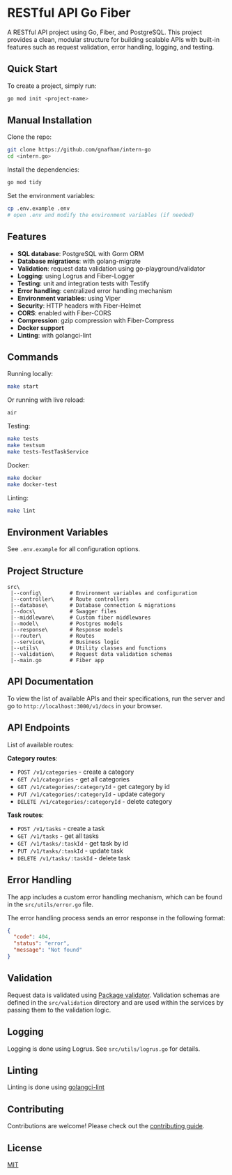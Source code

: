 # RESTful API Go Fiber

A RESTful API project using Go, Fiber, and PostgreSQL. This project provides a clean, modular structure for building scalable APIs with built-in features such as request validation, error handling, logging, and testing.

## Quick Start

To create a project, simply run:

```bash
go mod init <project-name>
```

## Manual Installation

Clone the repo:

```bash
git clone https://github.com/gnafhan/intern-go
cd <intern.go>
```

Install the dependencies:

```bash
go mod tidy
```

Set the environment variables:

```bash
cp .env.example .env
# open .env and modify the environment variables (if needed)
```

## Features

- **SQL database**: PostgreSQL with Gorm ORM
- **Database migrations**: with golang-migrate
- **Validation**: request data validation using go-playground/validator
- **Logging**: using Logrus and Fiber-Logger
- **Testing**: unit and integration tests with Testify
- **Error handling**: centralized error handling mechanism
- **Environment variables**: using Viper
- **Security**: HTTP headers with Fiber-Helmet
- **CORS**: enabled with Fiber-CORS
- **Compression**: gzip compression with Fiber-Compress
- **Docker support**
- **Linting**: with golangci-lint

## Commands

Running locally:

```bash
make start
```

Or running with live reload:

```bash
air
```

Testing:

```bash
make tests
make testsum
make tests-TestTaskService
```

Docker:

```bash
make docker
make docker-test
```

Linting:

```bash
make lint
```

## Environment Variables

See `.env.example` for all configuration options.

## Project Structure

```
src\
 |--config\         # Environment variables and configuration
 |--controller\     # Route controllers
 |--database\       # Database connection & migrations
 |--docs\           # Swagger files
 |--middleware\     # Custom fiber middlewares
 |--model\          # Postgres models
 |--response\       # Response models
 |--router\         # Routes
 |--service\        # Business logic
 |--utils\          # Utility classes and functions
 |--validation\     # Request data validation schemas
 |--main.go         # Fiber app
```

## API Documentation

To view the list of available APIs and their specifications, run the server and go to `http://localhost:3000/v1/docs` in your browser.


## API Endpoints

List of available routes:

**Category routes**:
- `POST /v1/categories` - create a category
- `GET /v1/categories` - get all categories
- `GET /v1/categories/:categoryId` - get category by id
- `PUT /v1/categories/:categoryId` - update category
- `DELETE /v1/categories/:categoryId` - delete category

**Task routes**:
- `POST /v1/tasks` - create a task
- `GET /v1/tasks` - get all tasks
- `GET /v1/tasks/:taskId` - get task by id
- `PUT /v1/tasks/:taskId` - update task
- `DELETE /v1/tasks/:taskId` - delete task

## Error Handling

The app includes a custom error handling mechanism, which can be found in the `src/utils/error.go` file.

The error handling process sends an error response in the following format:

```json
{
  "code": 404,
  "status": "error",
  "message": "Not found"
}
```

## Validation

Request data is validated using [Package validator](https://github.com/go-playground/validator). Validation schemas are defined in the `src/validation` directory and are used within the services by passing them to the validation logic.

## Logging

Logging is done using Logrus. See `src/utils/logrus.go` for details.

## Linting

Linting is done using [golangci-lint](https://golangci-lint.run)

## Contributing

Contributions are welcome! Please check out the [contributing guide](CONTRIBUTING.md).

## License

[MIT](LICENSE)
